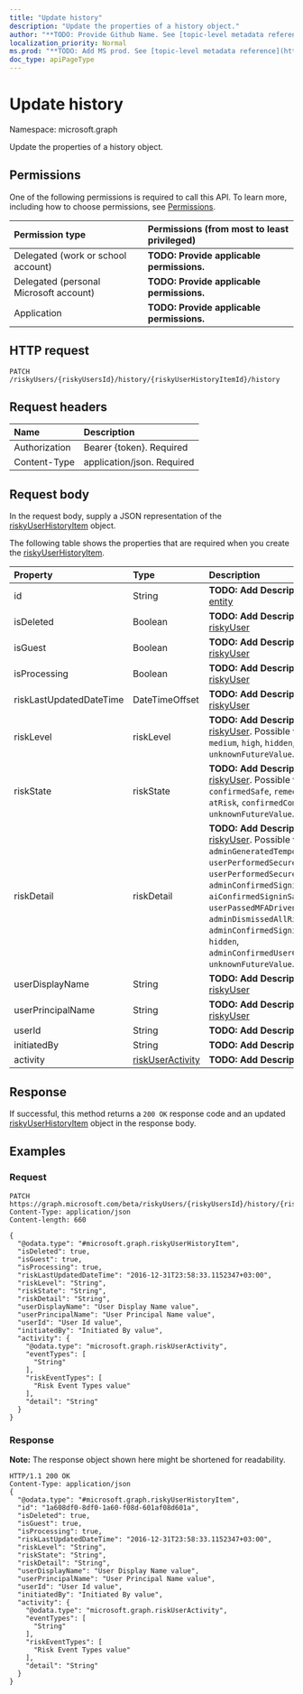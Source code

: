 ```yaml
---
title: "Update history"
description: "Update the properties of a history object."
author: "**TODO: Provide Github Name. See [topic-level metadata reference](https://msgo.azurewebsites.net/add/document/guidelines/metadata.html#topic-level-metadata)**"
localization_priority: Normal
ms.prod: "**TODO: Add MS prod. See [topic-level metadata reference](https://msgo.azurewebsites.net/add/document/guidelines/metadata.html#topic-level-metadata)**"
doc_type: apiPageType
---
```


# Update history

Namespace: microsoft.graph

Update the properties of a history object.

## Permissions
One of the following permissions is required to call this API. To learn more, including how to choose permissions, see [Permissions](/concepts/permissions-reference.md).

|Permission type|Permissions (from most to least privileged)|
|:---|:---|
|Delegated (work or school account)|**TODO: Provide applicable permissions.**|
|Delegated (personal Microsoft account)|**TODO: Provide applicable permissions.**|
|Application|**TODO: Provide applicable permissions.**|

## HTTP request
<!-- {
  "blockType": "ignored"
}
-->
``` http
PATCH /riskyUsers/{riskyUsersId}/history/{riskyUserHistoryItemId}/history
```

## Request headers
|Name|Description|
|:---|:---|
|Authorization|Bearer {token}. Required|
|Content-Type|application/json. Required|

## Request body
In the request body, supply a JSON representation of the [riskyUserHistoryItem](../resources/riskyuserhistoryitem.md) object.

The following table shows the properties that are required when you create the [riskyUserHistoryItem](../resources/riskyuserhistoryitem.md).

|Property|Type|Description|
|:---|:---|:---|
|id|String|**TODO: Add Description** Inherited from [entity](../resources/entity.md)|
|isDeleted|Boolean|**TODO: Add Description** Inherited from [riskyUser](../resources/riskyuser.md)|
|isGuest|Boolean|**TODO: Add Description** Inherited from [riskyUser](../resources/riskyuser.md)|
|isProcessing|Boolean|**TODO: Add Description** Inherited from [riskyUser](../resources/riskyuser.md)|
|riskLastUpdatedDateTime|DateTimeOffset|**TODO: Add Description** Inherited from [riskyUser](../resources/riskyuser.md)|
|riskLevel|riskLevel|**TODO: Add Description** Inherited from [riskyUser](../resources/riskyuser.md). Possible values are: `low`, `medium`, `high`, `hidden`, `none`, `unknownFutureValue`.|
|riskState|riskState|**TODO: Add Description** Inherited from [riskyUser](../resources/riskyuser.md). Possible values are: `none`, `confirmedSafe`, `remediated`, `dismissed`, `atRisk`, `confirmedCompromised`, `unknownFutureValue`.|
|riskDetail|riskDetail|**TODO: Add Description** Inherited from [riskyUser](../resources/riskyuser.md). Possible values are: `none`, `adminGeneratedTemporaryPassword`, `userPerformedSecuredPasswordChange`, `userPerformedSecuredPasswordReset`, `adminConfirmedSigninSafe`, `aiConfirmedSigninSafe`, `userPassedMFADrivenByRiskBasedPolicy`, `adminDismissedAllRiskForUser`, `adminConfirmedSigninCompromised`, `hidden`, `adminConfirmedUserCompromised`, `unknownFutureValue`.|
|userDisplayName|String|**TODO: Add Description** Inherited from [riskyUser](../resources/riskyuser.md)|
|userPrincipalName|String|**TODO: Add Description** Inherited from [riskyUser](../resources/riskyuser.md)|
|userId|String|**TODO: Add Description**|
|initiatedBy|String|**TODO: Add Description**|
|activity|[riskUserActivity](../resources/riskuseractivity.md)|**TODO: Add Description**|



## Response
If successful, this method returns a `200 OK` response code and an updated [riskyUserHistoryItem](../resources/riskyuserhistoryitem.md) object in the response body.

## Examples

### Request
<!-- {
  "blockType": "request",
  "name": "update_history"
}
-->
``` http
PATCH https://graph.microsoft.com/beta/riskyUsers/{riskyUsersId}/history/{riskyUserHistoryItemId}/history
Content-Type: application/json
Content-length: 660

{
  "@odata.type": "#microsoft.graph.riskyUserHistoryItem",
  "isDeleted": true,
  "isGuest": true,
  "isProcessing": true,
  "riskLastUpdatedDateTime": "2016-12-31T23:58:33.1152347+03:00",
  "riskLevel": "String",
  "riskState": "String",
  "riskDetail": "String",
  "userDisplayName": "User Display Name value",
  "userPrincipalName": "User Principal Name value",
  "userId": "User Id value",
  "initiatedBy": "Initiated By value",
  "activity": {
    "@odata.type": "microsoft.graph.riskUserActivity",
    "eventTypes": [
      "String"
    ],
    "riskEventTypes": [
      "Risk Event Types value"
    ],
    "detail": "String"
  }
}
```

### Response
**Note:** The response object shown here might be shortened for readability.
<!-- {
  "blockType": "response",
  "truncated": true
}
-->
``` http
HTTP/1.1 200 OK
Content-Type: application/json
{
  "@odata.type": "#microsoft.graph.riskyUserHistoryItem",
  "id": "1a608df0-8df0-1a60-f08d-601af08d601a",
  "isDeleted": true,
  "isGuest": true,
  "isProcessing": true,
  "riskLastUpdatedDateTime": "2016-12-31T23:58:33.1152347+03:00",
  "riskLevel": "String",
  "riskState": "String",
  "riskDetail": "String",
  "userDisplayName": "User Display Name value",
  "userPrincipalName": "User Principal Name value",
  "userId": "User Id value",
  "initiatedBy": "Initiated By value",
  "activity": {
    "@odata.type": "microsoft.graph.riskUserActivity",
    "eventTypes": [
      "String"
    ],
    "riskEventTypes": [
      "Risk Event Types value"
    ],
    "detail": "String"
  }
}
```

